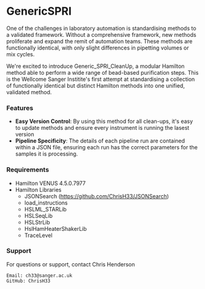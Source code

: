 # GenericSPRI
One of the challenges in laboratory automation is standardising methods to a validated framework. Without a comprehensive framework, new methods proliferate and expand the remit of automation teams. These methods are functionally identical, with only slight differences in pipetting volumes or mix cycles. 

We're excited to introduce Generic_SPRI_CleanUp, a modular Hamilton method able to perform a wide range of bead-based purification steps. This is the Wellcome Sanger Institite's first attempt at standardising a collection of functionally identical but distinct Hamilton methods into one unified, validated method.

### Features
- **Easy Version Control**: By using this method for all clean-ups, it's easy to update methods and ensure every instrument is running the lasest version
- **Pipeline Specificity**: The details of each pipeline run are contained within a JSON file, ensuring each run has the correct parameters for the samples it is processing.

### Requirements
- Hamilton VENUS 4.5.0.7977
- Hamilton Libraries
    - JSONSearch (https://github.com/ChrisH33/JSONSearch)
    - load_instructions
    - HSLML_STARLib
    - HSLSeqLib
    - HSLStrLib
    - HslHamHeaterShakerLib
    - TraceLevel

### Support

For questions or support, contact Chris Henderson

    Email: ch33@sanger.ac.uk
    GitHub: ChrisH33
